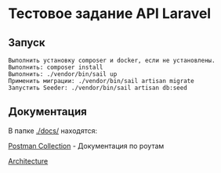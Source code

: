 # Тестовое задание API Laravel

## Запуск

    Выполнить установку composer и docker, если не установлены.
    Выполнить: composer install
    Выполнить: ./vendor/bin/sail up
    Применить миграции: ./vendor/bin/sail artisan migrate
    Запустить Seeder: ./vendor/bin/sail artisan db:seed

## Документация

В папке [./docs/](./docs) находятся:

[Postman Collection](./docs/testworkapi.postman_collection.json) - Документация по роутам

[Architecture](./docs/architecture.md) 
